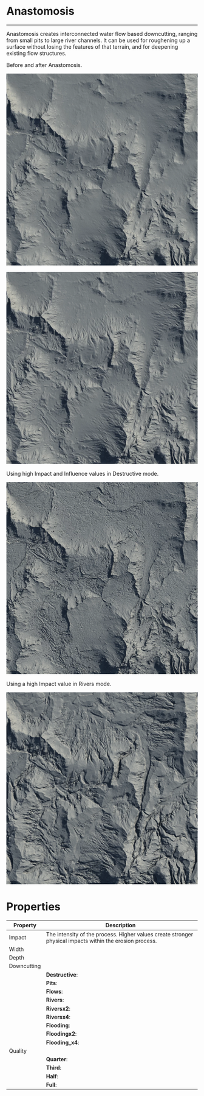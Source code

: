 # Anastomosis


---

Anastomosis creates interconnected water flow based downcutting, ranging from small pits to large river channels. It can be used for roughening up a surface without losing the features of that terrain, and for deepening existing flow structures.

Before and after Anastomosis.

![](/images/ref/Anastomosis/Anastomosis--1.webp)

![](/images/ref/Anastomosis/Anastomosis--2.webp)

Using high Impact and Influence values in Destructive mode.

![](/images/ref/Anastomosis/Anastomosis--HighImpact-Influence.webp)

Using a high Impact value in Rivers mode.

![](/images/ref/Anastomosis/Anastomosis--RiversImpact.webp)



# Properties


| Property | Description| 
| -------- | -----------|
| Impact | The intensity of the process. Higher values create stronger physical impacts within the erosion process. |
| Width |  |
| Depth |  |
| Downcutting |  |
| | **Destructive**: <desc> |
| | **Pits**: <desc> |
| | **Flows**: <desc> |
| | **Rivers**: <desc> |
| | **Riversx2**: <desc> |
| | **Riversx4**: <desc> |
| | **Flooding**: <desc> |
| | **Floodingx2**: <desc> |
| | **Flooding_x4**: <desc> |
| Quality |  |
| | **Quarter**: <desc> |
| | **Third**: <desc> |
| | **Half**: <desc> |
| | **Full**: <desc> |





